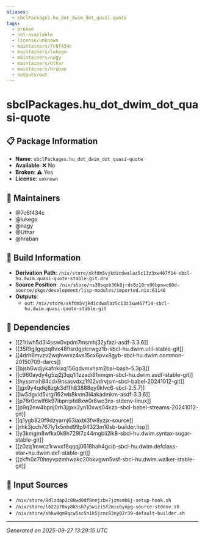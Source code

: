 ```yaml
---
aliases:
  - sbclPackages.hu_dot_dwim_dot_quasi-quote
tags:
  - broken
  - not-available
  - license/unknown
  - maintainers/7c6f434c
  - maintainers/lukego
  - maintainers/nagy
  - maintainers/Uthar
  - maintainers/hraban
  - outputs/out
---
```


# sbclPackages.hu_dot_dwim_dot_quasi-quote

## 📋 Package Information

- **Name**: `sbclPackages.hu_dot_dwim_dot_quasi-quote`
- **Available**: ❌ No
- **Broken**: ⚠️ Yes
- **License**: `unknown`
## 👥 Maintainers

- @7c6f434c
- @lukego
- @nagy
- @Uthar
- @hraban


## 🔧 Build Information

- **Derivation Path**: `/nix/store/xkfdm5vjkdicdwalaz5c13z3xw467f14-sbcl-hu.dwim.quasi-quote-stable-git.drv`
- **Source Position**: `/nix/store/ns30sqxb36k8jrds8z18rv96bpnwc60d-source/pkgs/development/lisp-modules/imported.nix:61146`
- **Outputs**:
  - `out`:  `/nix/store/xkfdm5vjkdicdwalaz5c13z3xw467f14-sbcl-hu.dwim.quasi-quote-stable-git`

## 🔗 Dependencies

- [[21riwh5d3l4ssw0vpdm7msmhj32yfazi-asdf-3.3.6]]
- [[35f9gjlgqjzq8vx48fisrdgjdcrwgz1b-sbcl-hu.dwim.util-stable-git]]
- [[4drh6mvzv2wqhvwxz4vs15cx6pvx8gyb-sbcl-hu.dwim.common-20150709-darcs]]
- [[bjsb6wdjykafnkixq156qdvmxhsm2bai-bash-5.3p3]]
- [[c960aydy4g5zj2j3qq1i1zzadi81nmqm-sbcl-hu.dwim.asdf-stable-git]]
- [[hyssmxh84cdx9nsasvdxz1f02vdrvjsm-sbcl-babel-20241012-git]]
- [[jgx9y4qdkj8zgk3d1fh83888qy9klvc6-sbcl-2.5.7]]
- [[lw5dgvid5vrgi162wb8kvm3l4akadmkm-asdf-3.3.6]]
- [[p76r0cwlf6k97ibprrpfd8xw0r8wc3nx-stdenv-linux]]
- [[p9q2nw4bpnj0rh3jgxx2yn10xws04kzp-sbcl-babel-streams-20241012-git]]
- [[q1ygb820f9dzyarnj63iaxbl3fw8yzjx-source]]
- [[rhk3jcch767ly1x5nhd99p94323m10sb-builder.lisp]]
- [[y3kmgm8wfkx0k8h729l7z44mgbii2lk8-sbcl-hu.dwim.syntax-sugar-stable-git]]
- [[z0zq1mwcz1rwvxf8qqqj0618hah4gcib-sbcl-hu.dwim.defclass-star+hu.dwim.def-stable-git]]
- [[zkfh0c70hnyvpzmhwakc20bkvgwn5vsf-sbcl-hu.dwim.walker-stable-git]]

## 📁 Input Sources

- `/nix/store/8dlzdap2c80wd0df8nnjzbv7jzmsmb6j-setup-hook.sh`
- `/nix/store/l622p70vy8k5sh7y5wizi5f2mic6ynpg-source-stdenv.sh`
- `/nix/store/shkw4qm9qcw5sc5n1k5jznc83ny02r39-default-builder.sh`

---
*Generated on 2025-09-27 13:29:15 UTC*
